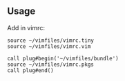 ## Usage

Add in vimrc:

```vim
source ~/vimfiles/vimrc.tiny
source ~/vimfiles/vimrc.vim

call plug#begin('~/vimfiles/bundle')
source ~/vimfiles/vimrc.pkgs
call plug#end()
```
